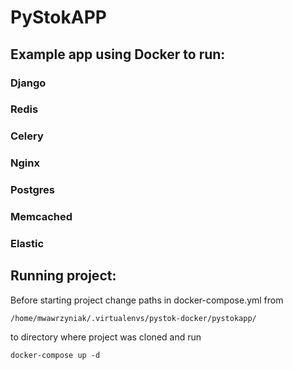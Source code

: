 # PyStokAPP
## Example app using Docker to run:
### Django
### Redis
### Celery
### Nginx
### Postgres
### Memcached
### Elastic


## Running project:
Before starting project change paths in docker-compose.yml from
```
/home/mwawrzyniak/.virtualenvs/pystok-docker/pystokapp/
```
to directory where project was cloned and run
```
docker-compose up -d
```
